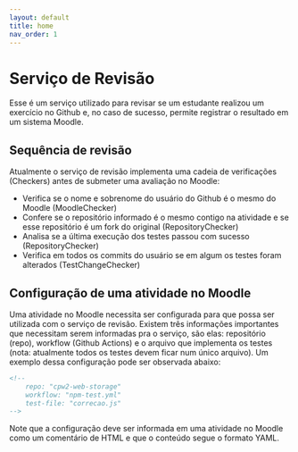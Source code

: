 ```yaml
---
layout: default
title: home
nav_order: 1
---
```


# Serviço de Revisão

Esse é um serviço utilizado para revisar se um estudante realizou um exercício no Github e, no caso de sucesso, permite registrar o resultado em um sistema Moodle.

## Sequência de revisão

Atualmente o serviço de revisão implementa uma cadeia de verificações (Checkers) antes de submeter uma avaliação no Moodle:

* Verifica se o nome e sobrenome do usuário do Github é o mesmo do Moodle (MoodleChecker)
* Confere se o repositório informado é o mesmo contigo na atividade e se esse repositório é um fork do original (RepositoryChecker)
* Analisa se a última execução dos testes passou com sucesso (RepositoryChecker)
* Verifica em todos os commits do usuário se em algum os testes foram alterados (TestChangeChecker)

## Configuração de uma atividade no Moodle

Uma atividade no Moodle necessita ser configurada para que possa ser utilizada com o serviço de revisão. Existem três informações importantes que necessitam serem informadas pra o serviço, são elas: repositório (repo), workflow (Github Actions) e o arquivo que implementa os testes (nota: atualmente todos os testes devem ficar num único arquivo). Um exemplo dessa configuração pode ser observada abaixo:

```html
<!--
    repo: "cpw2-web-storage"
    workflow: "npm-test.yml"
    test-file: "correcao.js"
-->
```

Note que a configuração deve ser informada em uma atividade no Moodle como um comentário de HTML e que o conteúdo segue o formato YAML.